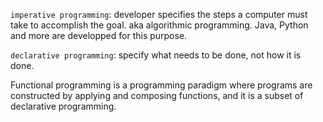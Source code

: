 `imperative programming`: developer specifies the steps a computer must take to accomplish the goal. aka algorithmic programming. Java, Python and more are developped for this purpose.



`declarative programming`: specify what needs to be done, not how it is done.

Functional programming is a programming paradigm where programs are constructed by applying and composing functions, and it is a subset of declarative programming.